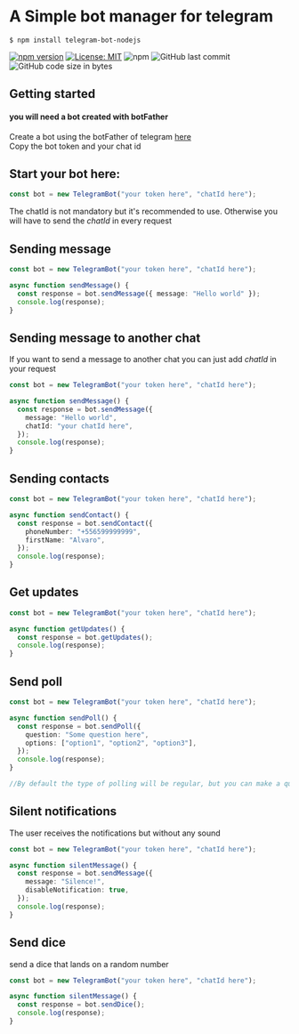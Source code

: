 # A Simple bot manager for telegram

```
$ npm install telegram-bot-nodejs
```

[![npm version](https://badge.fury.io/js/telegram-bot-nodejs.svg)](https://badge.fury.io/js/telegram-bot-nodejs)
[![License: MIT](https://img.shields.io/badge/License-MIT-yellow.svg)](https://opensource.org/licenses/MIT)
![npm](https://img.shields.io/npm/dw/telegram-bot-nodejs)
![GitHub last commit](https://img.shields.io/github/last-commit/alvaroBegnini/bot-manager-telegram)
![GitHub code size in bytes](https://img.shields.io/github/languages/code-size/alvaroBegnini/bot-manager-telegram)


## **Getting started**

#### you will need a bot created with botFather

Create a bot using the botFather of telegram [here](https://t.me/botfather)\
Copy the bot token and your chat id

## Start your bot here:

```typescript
const bot = new TelegramBot("your token here", "chatId here");
```

The chatId is not mandatory but it's recommended to use.
Otherwise you will have to send the _chatId_ in every request

## **Sending message**

```typescript
const bot = new TelegramBot("your token here", "chatId here");

async function sendMessage() {
  const response = bot.sendMessage({ message: "Hello world" });
  console.log(response);
}
```

## **Sending message to another chat**

If you want to send a message to another chat you can just add _chatId_ in your request

```typescript
const bot = new TelegramBot("your token here", "chatId here");

async function sendMessage() {
  const response = bot.sendMessage({
    message: "Hello world",
    chatId: "your chatId here",
  });
  console.log(response);
}
```

## **Sending contacts**

```typescript
const bot = new TelegramBot("your token here", "chatId here");

async function sendContact() {
  const response = bot.sendContact({
    phoneNumber: "+556599999999",
    firstName: "Alvaro",
  });
  console.log(response);
}
```

## **Get updates**

```typescript
const bot = new TelegramBot("your token here", "chatId here");

async function getUpdates() {
  const response = bot.getUpdates();
  console.log(response);
}
```

## **Send poll**

```typescript
const bot = new TelegramBot("your token here", "chatId here");

async function sendPoll() {
  const response = bot.sendPoll({
    question: "Some question here",
    options: ["option1", "option2", "option3"],
  });
  console.log(response);
}

//By default the type of polling will be regular, but you can make a quiz with {type: "quiz"}
```

## **Silent notifications**

The user receives the notifications but without any sound

```typescript
const bot = new TelegramBot("your token here", "chatId here");

async function silentMessage() {
  const response = bot.sendMessage({
    message: "Silence!",
    disableNotification: true,
  });
  console.log(response);
}
```

## **Send dice**

send a dice that lands on a random number

```typescript
const bot = new TelegramBot("your token here", "chatId here");

async function silentMessage() {
  const response = bot.sendDice();
  console.log(response);
}
```
